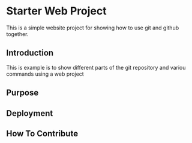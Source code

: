 # Starter Web Project

This is a simple website project for showing how to use git and github together.

## Introduction

This is example is to show different parts of the git repository and variou commands using a web project

## Purpose

## Deployment

## How To Contribute